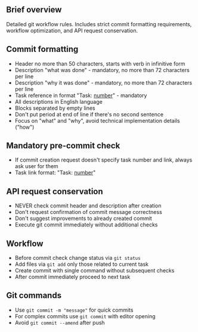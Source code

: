 ## Brief overview
Detailed git workflow rules. Includes strict commit formatting requirements, workflow optimization, and API request conservation.

## Commit formatting
- Header no more than 50 characters, starts with verb in infinitive form
- Description "what was done" - mandatory, no more than 72 characters per line
- Description "why it was done" - mandatory, no more than 72 characters per line
- Task reference in format "Task: [number](task_link)" - mandatory
- All descriptions in English language
- Blocks separated by empty lines
- Don't put period at end of line if there's no second sentence
- Focus on "what" and "why", avoid technical implementation details ("how")

## Mandatory pre-commit check
- If commit creation request doesn't specify task number and link, always ask user for them
- Task link format: "Task: [number](task_link)"

## API request conservation
- NEVER check commit header and description after creation
- Don't request confirmation of commit message correctness
- Don't suggest improvements to already created commit
- Execute git commit immediately without additional checks

## Workflow
- Before commit check change status via `git status`
- Add files via `git add` only those related to current task
- Create commit with single command without subsequent checks
- After commit immediately proceed to next task

## Git commands
- Use `git commit -m "message"` for quick commits
- For complex commits use `git commit` with editor opening
- Avoid `git commit --amend` after push
